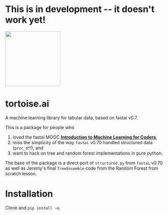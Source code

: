 
# This is in development -- it doesn't work yet! #


<img src="https://user-images.githubusercontent.com/16124573/56208993-7cc4c100-6020-11e9-84c4-21d15f778e54.jpg" width="175">

# tortoise.ai

A machine learning library for tabular data, based on fastai v0.7.

This is a package for people who

1) loved the fastai MOOC [**Introduction to Machine Learning for Coders**](http://course18.fast.ai/ml),
2) miss the simplicity of the way `fastai` v0.70 handled structured data (`proc_df`!), and
3) want to hack on tree and random forest implementations in pure python.

The base of the package is a direct port of `structured.py` from `fastai` v0.70 as well as Jeremy's final `TreeEnsemble` code from the Random Forest from scratch lesson.

# Installation

Clone and `pip install -e`.


